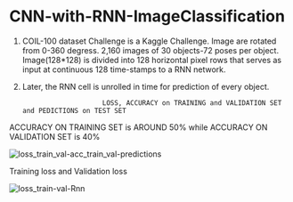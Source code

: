# CNN-with-RNN-ImageClassification


1. COIL-100 dataset Challenge is a Kaggle Challenge. Image are rotated from 0-360 degress. 2,160
   images of 30 objects-72 poses per object. Image(128*128) is divided into 128 horizontal pixel rows
   that serves as input at continuous 128 time-stamps to a RNN network.
2. Later, the RNN cell is unrolled in time for prediction of every object.

                           LOSS, ACCURACY on TRAINING and VALIDATION SET and PEDICTIONS on TEST SET

ACCURACY ON TRAINING SET is AROUND 50% while ACCURACY ON VALIDATION SET is 40%

![loss_train_val-acc_train_val-predictions](https://user-images.githubusercontent.com/23450113/80320095-a825e280-8814-11ea-9708-0d4e0453c2b0.png)


Training loss and Validation loss

![loss_train-val-Rnn](https://user-images.githubusercontent.com/23450113/80319905-60eb2200-8813-11ea-9ced-036e97a8a7cc.png)
